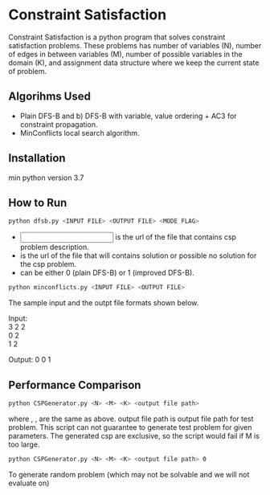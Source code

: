 # Constraint Satisfaction

Constraint Satisfaction is a python program that solves constraint satisfaction problems. These problems has number of variables (N), number of edges in between variables (M), number of possible variables in the domain (K), and assignment data structure where we keep the current state of problem.

## Algorihms Used
- Plain DFS-B and b) DFS-B with variable, value ordering + AC3 for constraint propagation.
- MinConflicts local search algorithm.

## Installation

min python version 3.7

## How to Run
```bash
python dfsb.py <INPUT FILE> <OUTPUT FILE> <MODE FLAG>
```
- <INPUT FILE> is the url of the file that contains csp problem description.
- <OUTPUT FILE> is the url of the file that will contains solution or possible no solution for the csp problem.
- <MODE FLAG> can be either 0 (plain DFS-B) or 1 (improved DFS-B).

```bash
python minconflicts.py <INPUT FILE> <OUTPUT FILE>
```

The sample input and the outpt file formats shown below.

Input:		
3   2   2       
0 2			
1 2			

Output:
0 
0
1 
## Performance Comparison 
```bash
python CSPGenerator.py <N> <M> <K> <output file path> 
```
where <N>, <M>, <K> are the same as above. output file path is output file path for test problem. This script can not guarantee to generate test problem for given parameters. The generated csp are exclusive, so the script would fail if M is too large.

```bash
python CSPGenerator.py <N> <M> <K> <output file path> 0
```
To generate random problem (which may not be solvable and we will not evaluate on)


